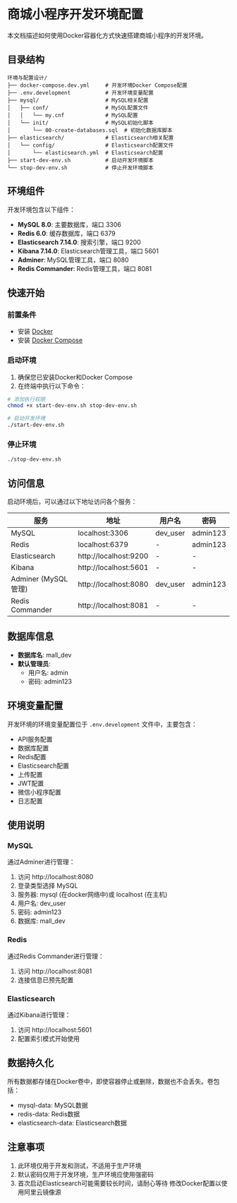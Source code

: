 # 商城小程序开发环境配置

本文档描述如何使用Docker容器化方式快速搭建商城小程序的开发环境。

## 目录结构

```
环境与配置设计/
├── docker-compose.dev.yml     # 开发环境Docker Compose配置
├── .env.development           # 开发环境变量配置
├── mysql/                     # MySQL相关配置
│   ├── conf/                  # MySQL配置文件
│   │   └── my.cnf             # MySQL配置
│   └── init/                  # MySQL初始化脚本
│       └── 00-create-databases.sql  # 初始化数据库脚本
├── elasticsearch/             # Elasticsearch相关配置
│   └── config/                # Elasticsearch配置文件
│       └── elasticsearch.yml  # Elasticsearch配置
├── start-dev-env.sh           # 启动开发环境脚本
└── stop-dev-env.sh            # 停止开发环境脚本
```

## 环境组件

开发环境包含以下组件：

- **MySQL 8.0**: 主要数据库，端口 3306
- **Redis 6.0**: 缓存数据库，端口 6379
- **Elasticsearch 7.14.0**: 搜索引擎，端口 9200
- **Kibana 7.14.0**: Elasticsearch管理工具，端口 5601
- **Adminer**: MySQL管理工具，端口 8080
- **Redis Commander**: Redis管理工具，端口 8081

## 快速开始

### 前置条件

- 安装 [Docker](https://www.docker.com/get-started)
- 安装 [Docker Compose](https://docs.docker.com/compose/install/)

### 启动环境

1. 确保您已安装Docker和Docker Compose
2. 在终端中执行以下命令：

```bash
# 添加执行权限
chmod +x start-dev-env.sh stop-dev-env.sh

# 启动开发环境
./start-dev-env.sh
```

### 停止环境

```bash
./stop-dev-env.sh
```

## 访问信息

启动环境后，可以通过以下地址访问各个服务：

| 服务 | 地址 | 用户名 | 密码 |
|-----|------|-------|------|
| MySQL | localhost:3306 | dev_user | admin123 |
| Redis | localhost:6379 | - | admin123 |
| Elasticsearch | http://localhost:9200 | - | - |
| Kibana | http://localhost:5601 | - | - |
| Adminer (MySQL管理) | http://localhost:8080 | dev_user | admin123 |
| Redis Commander | http://localhost:8081 | - | - |

## 数据库信息

- **数据库名**: mall_dev
- **默认管理员**: 
  - 用户名: admin
  - 密码: admin123

## 环境变量配置

开发环境的环境变量配置位于 `.env.development` 文件中，主要包含：

- API服务配置
- 数据库配置
- Redis配置
- Elasticsearch配置
- 上传配置
- JWT配置
- 微信小程序配置
- 日志配置

## 使用说明

### MySQL

通过Adminer进行管理：
1. 访问 http://localhost:8080
2. 登录类型选择 MySQL
3. 服务器: mysql (在docker网络中)或 localhost (在主机)
4. 用户名: dev_user
5. 密码: admin123
6. 数据库: mall_dev

### Redis

通过Redis Commander进行管理：
1. 访问 http://localhost:8081
2. 连接信息已预先配置

### Elasticsearch

通过Kibana进行管理：
1. 访问 http://localhost:5601
2. 配置索引模式开始使用

## 数据持久化

所有数据都存储在Docker卷中，即使容器停止或删除，数据也不会丢失。卷包括：

- mysql-data: MySQL数据
- redis-data: Redis数据
- elasticsearch-data: Elasticsearch数据

## 注意事项

1. 此环境仅用于开发和测试，不适用于生产环境
2. 默认密码仅用于开发环境，生产环境应使用强密码
3. 首次启动Elasticsearch可能需要较长时间，请耐心等待 修改Docker配置以使用阿里云镜像源
